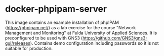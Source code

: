 # docker-phpipam-server

This image contains an example installation of phpIPAM (https://phpipam.net/) as a lab exercise for the course "Network Management and Monitoring" at Fulda University of Applied Sciences. It is preconfigured to be used with GNS3 (https://github.com/GNS3/gns3-gui/releases). Contains demo configuration including passwords so it is not suitable for production.